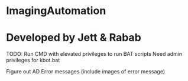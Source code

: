 # ImagingAutomation
#
# Developed by Jett & Rabab

TODO:
Run CMD with elevated privileges to run BAT scripts
Need admin privileges for kbot.bat

Figure out AD Error messages (include images of error message)
